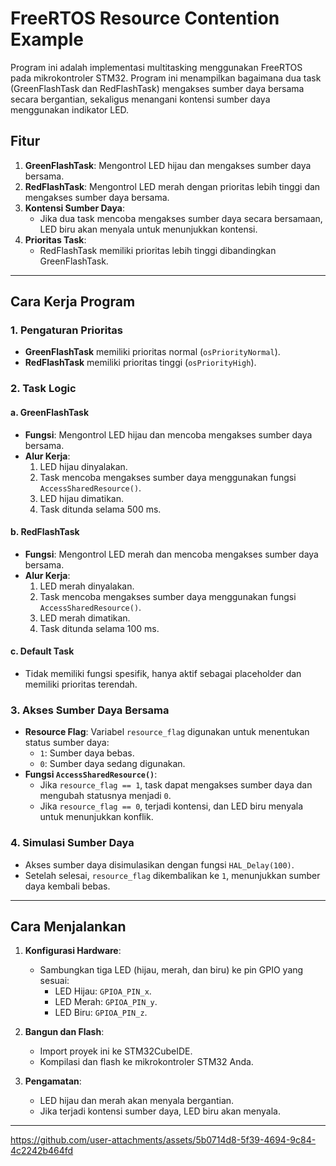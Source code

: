 # FreeRTOS Resource Contention Example

Program ini adalah implementasi multitasking menggunakan FreeRTOS pada mikrokontroler STM32. Program ini menampilkan bagaimana dua task (GreenFlashTask dan RedFlashTask) mengakses sumber daya bersama secara bergantian, sekaligus menangani kontensi sumber daya menggunakan indikator LED.

## Fitur
1. **GreenFlashTask**: Mengontrol LED hijau dan mengakses sumber daya bersama.
2. **RedFlashTask**: Mengontrol LED merah dengan prioritas lebih tinggi dan mengakses sumber daya bersama.
3. **Kontensi Sumber Daya**:
   - Jika dua task mencoba mengakses sumber daya secara bersamaan, LED biru akan menyala untuk menunjukkan kontensi.
4. **Prioritas Task**:
   - RedFlashTask memiliki prioritas lebih tinggi dibandingkan GreenFlashTask.

---

## Cara Kerja Program
### 1. **Pengaturan Prioritas**
- **GreenFlashTask** memiliki prioritas normal (`osPriorityNormal`).
- **RedFlashTask** memiliki prioritas tinggi (`osPriorityHigh`).

### 2. **Task Logic**
#### a. **GreenFlashTask**
- **Fungsi**: Mengontrol LED hijau dan mencoba mengakses sumber daya bersama.
- **Alur Kerja**:
  1. LED hijau dinyalakan.
  2. Task mencoba mengakses sumber daya menggunakan fungsi `AccessSharedResource()`.
  3. LED hijau dimatikan.
  4. Task ditunda selama 500 ms.

#### b. **RedFlashTask**
- **Fungsi**: Mengontrol LED merah dan mencoba mengakses sumber daya bersama.
- **Alur Kerja**:
  1. LED merah dinyalakan.
  2. Task mencoba mengakses sumber daya menggunakan fungsi `AccessSharedResource()`.
  3. LED merah dimatikan.
  4. Task ditunda selama 100 ms.

#### c. **Default Task**
- Tidak memiliki fungsi spesifik, hanya aktif sebagai placeholder dan memiliki prioritas terendah.

### 3. **Akses Sumber Daya Bersama**
- **Resource Flag**: Variabel `resource_flag` digunakan untuk menentukan status sumber daya:
  - `1`: Sumber daya bebas.
  - `0`: Sumber daya sedang digunakan.
- **Fungsi `AccessSharedResource()`**:
  - Jika `resource_flag == 1`, task dapat mengakses sumber daya dan mengubah statusnya menjadi `0`.
  - Jika `resource_flag == 0`, terjadi kontensi, dan LED biru menyala untuk menunjukkan konflik.

### 4. **Simulasi Sumber Daya**
- Akses sumber daya disimulasikan dengan fungsi `HAL_Delay(100)`.
- Setelah selesai, `resource_flag` dikembalikan ke `1`, menunjukkan sumber daya kembali bebas.

---

## Cara Menjalankan
1. **Konfigurasi Hardware**:
   - Sambungkan tiga LED (hijau, merah, dan biru) ke pin GPIO yang sesuai:
     - LED Hijau: `GPIOA_PIN_x`.
     - LED Merah: `GPIOA_PIN_y`.
     - LED Biru: `GPIOA_PIN_z`.

2. **Bangun dan Flash**:
   - Import proyek ini ke STM32CubeIDE.
   - Kompilasi dan flash ke mikrokontroler STM32 Anda.

3. **Pengamatan**:
   - LED hijau dan merah akan menyala bergantian.
   - Jika terjadi kontensi sumber daya, LED biru akan menyala.

---



https://github.com/user-attachments/assets/5b0714d8-5f39-4694-9c84-4c2242b464fd


